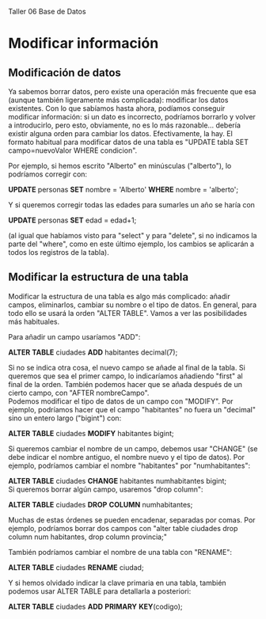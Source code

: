 Taller 06 											Base de Datos

# **Modificar información**

## **Modificación de datos**

Ya sabemos borrar datos, pero existe una operación más frecuente que esa (aunque también ligeramente más complicada): modificar los datos existentes. Con lo que sabíamos hasta ahora, podíamos conseguir modificar información: si un dato es incorrecto, podríamos borrarlo y volver a introducirlo, pero esto, obviamente, no es lo más razonable... debería existir alguna orden para cambiar los datos. Efectivamente, la hay. El formato habitual para modificar datos de una tabla es "UPDATE tabla SET campo=nuevoValor WHERE condicion".

Por ejemplo, si hemos escrito "Alberto" en minúsculas ("alberto"), lo podríamos corregir con:

**UPDATE** personas **SET** nombre \= 'Alberto' **WHERE** nombre \= 'alberto';

Y si queremos corregir todas las edades para sumarles un año se haría con

**UPDATE** personas **SET** edad \= edad\+1;

(al igual que habíamos visto para "select" y para "delete", si no indicamos la parte del "where", como en este último ejemplo, los cambios se aplicarán a todos los registros de la tabla).

## **Modificar la estructura de una tabla**

Modificar la estructura de una tabla es algo más complicado: añadir campos, eliminarlos, cambiar su nombre o el tipo de datos. En general, para todo ello se usará la orden "ALTER TABLE". Vamos a ver las posibilidades más habituales.

Para añadir un campo usaríamos "ADD":

**ALTER** **TABLE** ciudades **ADD** habitantes decimal(7);

Si no se indica otra cosa, el nuevo campo se añade al final de la tabla. Si queremos que sea el primer campo, lo indicaríamos añadiendo "first" al final de la orden. También podemos hacer que se añada después de un cierto campo, con "AFTER nombreCampo".  
Podemos modificar el tipo de datos de un campo con "MODIFY". Por ejemplo, podríamos hacer que el campo "habitantes" no fuera un "decimal" sino un entero largo ("bigint") con:

**ALTER** **TABLE** ciudades **MODIFY** habitantes bigint;

Si queremos cambiar el nombre de un campo, debemos usar "CHANGE" (se debe indicar el nombre antiguo, el nombre nuevo y el tipo de datos). Por ejemplo, podríamos cambiar el nombre "habitantes" por "numhabitantes":

**ALTER** **TABLE** ciudades **CHANGE** habitantes numhabitantes bigint;  
Si queremos borrar algún campo, usaremos "drop column":

**ALTER** **TABLE** ciudades **DROP** **COLUMN** numhabitantes;

Muchas de estas órdenes se pueden encadenar, separadas por comas. Por ejemplo, podríamos borrar dos campos con "alter table ciudades drop column num habitantes, drop column provincia;"

También podríamos cambiar el nombre de una tabla con "RENAME":

**ALTER** **TABLE** ciudades **RENAME** ciudad;

Y si hemos olvidado indicar la clave primaria en una tabla, también podemos usar ALTER TABLE para detallarla a posteriori:

**ALTER** **TABLE** ciudades **ADD** **PRIMARY** **KEY**(codigo);  
